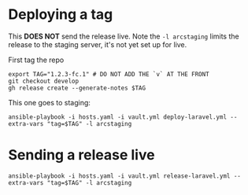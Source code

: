 # Deploying a tag

This **DOES NOT** send the release live. Note the `-l arcstaging` limits the release to the staging server, it's not yet set up for live.

First tag the repo

    export TAG="1.2.3-fc.1" # DO NOT ADD THE `v` AT THE FRONT
    git checkout develop
    gh release create --generate-notes $TAG

This one goes to staging:

    ansible-playbook -i hosts.yaml -i vault.yml deploy-laravel.yml --extra-vars "tag=$TAG" -l arcstaging

# Sending a release live

    ansible-playbook -i hosts.yaml -i vault.yml release-laravel.yml --extra-vars "tag=$TAG" -l arcstaging

